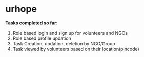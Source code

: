 # urhope

**Tasks completed so far:**

1. Role based login and sign up for volunteers and NGOs
2. Role based profile updation 
3. Task Creation, updation, deletion by NGO/Group
4. Task viewed by volunteers based on their location(pincode)
